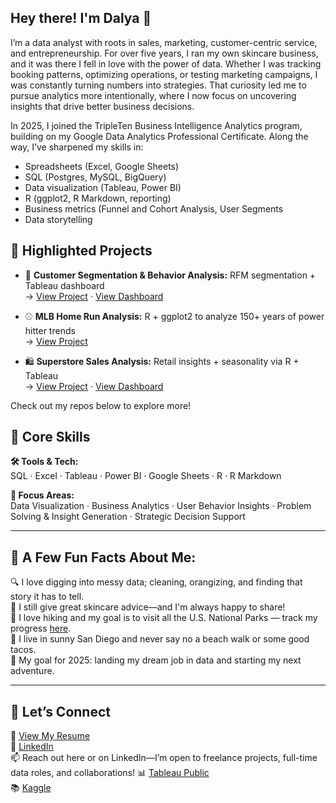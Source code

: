 
## Hey there! I'm Dalya 👋  
I’m a data analyst with roots in sales, marketing, customer-centric service, and entrepreneurship. For over five years, I ran my own skincare business, and it was there I fell in love with the power of data. Whether I was tracking booking patterns, optimizing operations, or testing marketing campaigns, I was constantly turning numbers into strategies. That curiosity led me to pursue analytics more intentionally, where I now focus on uncovering insights that drive better business decisions.

In 2025, I joined the TripleTen Business Intelligence Analytics program, building on my Google Data Analytics Professional Certificate. Along the way, I’ve sharpened my skills in: 
- Spreadsheets (Excel, Google Sheets)
- SQL (Postgres, MySQL, BigQuery)
- Data visualization (Tableau, Power BI)
- R (ggplot2, R Markdown, reporting)
- Business metrics (Funnel and Cohort Analysis, User Segments
- Data storytelling


## 📁 Highlighted Projects

- 🧠 **Customer Segmentation & Behavior Analysis:** RFM segmentation + Tableau dashboard  
  → [View Project](https://github.com/DalyaSo/Data_Projects_TripleTen/tree/main/zomato-customer-segmentation) · [View Dashboard](https://public.tableau.com/app/profile/dalya.s/viz/ZomatoCustomerSegmentationDashboard/Dashboard2)

- ⚾ **MLB Home Run Analysis:** R + ggplot2 to analyze 150+ years of power hitter trends  
  → [View Project](https://github.com/DalyaSo/Data_Projects_Personal/tree/main/mlb-home-run-analysis)

- 🛍 **Superstore Sales Analysis:** Retail insights + seasonality via R + Tableau  
  → [View Project](https://github.com/DalyaSo/Data_Projects_Personal/tree/main/superstore-sales-analysis) · [View Dashboard](https://public.tableau.com/app/profile/dalya.s/viz/SuperstoreSalesMonitor/Dashboard1)

Check out my repos below to explore more!

## 🧠 Core Skills

**🛠 Tools & Tech:**  
SQL · Excel · Tableau · Power BI · Google Sheets · R · R Markdown

**🎯 Focus Areas:**  
Data Visualization · Business Analytics · User Behavior Insights · Problem Solving & Insight Generation · Strategic Decision Support

---

## 🌟 A Few Fun Facts About Me:
🔍 I love digging into messy data; cleaning, orangizing, and finding that story it has to tell.  
🧴 I still give great skincare advice—and I'm always happy to share!  
🥾 I love hiking and my goal is to visit all the U.S. National Parks — track my progress [here](https://docs.google.com/spreadsheets/d/1VDDw3-1zhw2NjY6rrrNf8q9w6yQAWvsmrmPZ9CF-Zac/edit?usp=sharing).  
🌮 I live in sunny San Diego and never say no a beach walk or some good tacos.  
🚀 My goal for 2025: landing my dream job in data and starting my next adventure.

---

## 🔗 Let’s Connect

📄 [View My Resume](https://docs.google.com/document/d/1__BjBZNdEdzZwglkZYnPurL69lSgW1B4-WJvTYCPRB4/edit?usp=sharing)  
💼 [LinkedIn](https://www.linkedin.com/in/dalyasohl/)  
📫 Reach out here or on LinkedIn—I’m open to freelance projects, full-time data roles, and collaborations!
📊 [Tableau Public](https://public.tableau.com/app/profile/dalya.s/vizzes)  
📚 [Kaggle](https://www.kaggle.com/dalyas)
